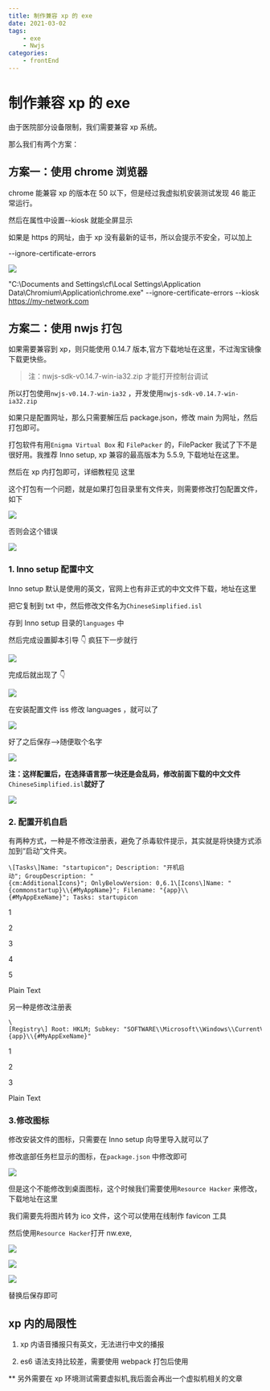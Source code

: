 ```yaml
---
title: 制作兼容 xp 的 exe
date: 2021-03-02
tags:
    - exe
    - Nwjs
categories:
    - frontEnd
---
```


# 制作兼容 xp 的 exe

由于医院部分设备限制，我们需要兼容 xp 系统。

那么我们有两个方案：

## 方案一：使用 chrome 浏览器

chrome 能兼容 xp 的版本在 50 以下，但是经过我虚拟机安装测试发现 46 能正常运行。

然后在属性中设置--kiosk 就能全屏显示

如果是 https 的网址，由于 xp 没有最新的证书，所以会提示不安全，可以加上

--ignore-certificate-errors

![](https://tcs.teambition.net/storage/3123f0e7cda17dfcab4c3c9efae2bc956590?Signature=eyJhbGciOiJIUzI1NiIsInR5cCI6IkpXVCJ9.eyJBcHBJRCI6IjU5Mzc3MGZmODM5NjMyMDAyZTAzNThmMSIsIl9hcHBJZCI6IjU5Mzc3MGZmODM5NjMyMDAyZTAzNThmMSIsIl9vcmdhbml6YXRpb25JZCI6IiIsImV4cCI6MTYxOTk2NTgxNCwiaWF0IjoxNjE5MzYxMDE0LCJyZXNvdXJjZSI6Ii9zdG9yYWdlLzMxMjNmMGU3Y2RhMTdkZmNhYjRjM2M5ZWZhZTJiYzk1NjU5MCJ9.2nQYgVCAIxBB0nTADbIeNRsxgRtRt4nAPL_YUFlel2Q)

"C:\\Documents and Settings\\cf\\Local Settings\\Application Data\\Chromium\\Application\\chrome.exe" --ignore-certificate-errors --kiosk https://my-network.com

## 方案二：使用 nwjs 打包

如果需要兼容到 xp，则只能使用 0.14.7 版本,官方下载地址在这里，不过淘宝镜像下载更快些。

> 注：nwjs-sdk-v0.14.7-win-ia32.zip 才能打开控制台调试

所以打包使用`nwjs-v0.14.7-win-ia32` ，开发使用`nwjs-sdk-v0.14.7-win-ia32.zip`

如果只是配置网址，那么只需要解压后 package.json，修改 main 为网址，然后打包即可。

打包软件有用`Enigma Virtual Box` 和 `FilePacker` 的，FilePacker 我试了下不是很好用。我推荐 Inno setup, xp 兼容的最高版本为 5.5.9, 下载地址在这里。

然后在 xp 内打包即可，详细教程见 这里

这个打包有一个问题，就是如果打包目录里有文件夹，则需要修改打包配置文件，如下

![](https://tcs.teambition.net/storage/312380a11da7f923353a41bcc6c595a879de?Signature=eyJhbGciOiJIUzI1NiIsInR5cCI6IkpXVCJ9.eyJBcHBJRCI6IjU5Mzc3MGZmODM5NjMyMDAyZTAzNThmMSIsIl9hcHBJZCI6IjU5Mzc3MGZmODM5NjMyMDAyZTAzNThmMSIsIl9vcmdhbml6YXRpb25JZCI6IiIsImV4cCI6MTYxOTk2NTgxNCwiaWF0IjoxNjE5MzYxMDE0LCJyZXNvdXJjZSI6Ii9zdG9yYWdlLzMxMjM4MGExMWRhN2Y5MjMzNTNhNDFiY2M2YzU5NWE4NzlkZSJ9.8jgoebQPYdWF0X4YQ0wi6Rbp3jFgCy8uZilvvJVazR0)

否则会这个错误

![](https://tcs.teambition.net/storage/312300f69a57625f8d7da0a3ec30a4b9fb43?Signature=eyJhbGciOiJIUzI1NiIsInR5cCI6IkpXVCJ9.eyJBcHBJRCI6IjU5Mzc3MGZmODM5NjMyMDAyZTAzNThmMSIsIl9hcHBJZCI6IjU5Mzc3MGZmODM5NjMyMDAyZTAzNThmMSIsIl9vcmdhbml6YXRpb25JZCI6IiIsImV4cCI6MTYxOTk2NTgxNCwiaWF0IjoxNjE5MzYxMDE0LCJyZXNvdXJjZSI6Ii9zdG9yYWdlLzMxMjMwMGY2OWE1NzYyNWY4ZDdkYTBhM2VjMzBhNGI5ZmI0MyJ9.-bW1Avlu9n-VG1Z9ypANv3OusIRAYhbIK4AST2u_A5c)

### 1\. Inno setup 配置中文

Inno setup 默认是使用的英文，官网上也有非正式的中文文件下载，地址在这里

把它复制到 txt 中，然后修改文件名为`ChineseSimplified.isl`

存到 Inno setup 目录的`languages` 中

然后完成设置脚本引导 👇 疯狂下一步就行

![](https://tcs.teambition.net/storage/3124c7759d0ab86b8625b2654a9c6245f156?Signature=eyJhbGciOiJIUzI1NiIsInR5cCI6IkpXVCJ9.eyJBcHBJRCI6IjU5Mzc3MGZmODM5NjMyMDAyZTAzNThmMSIsIl9hcHBJZCI6IjU5Mzc3MGZmODM5NjMyMDAyZTAzNThmMSIsIl9vcmdhbml6YXRpb25JZCI6IiIsImV4cCI6MTYxOTk2NTgxNCwiaWF0IjoxNjE5MzYxMDE0LCJyZXNvdXJjZSI6Ii9zdG9yYWdlLzMxMjRjNzc1OWQwYWI4NmI4NjI1YjI2NTRhOWM2MjQ1ZjE1NiJ9._edW9CNnsk6WAlieNtwvSIVidCD8F0iWihRpWvtAD3g)

完成后就出现了 👇

![](https://tcs.teambition.net/storage/31246a532e0b0b5ba672300febece208dd8a?Signature=eyJhbGciOiJIUzI1NiIsInR5cCI6IkpXVCJ9.eyJBcHBJRCI6IjU5Mzc3MGZmODM5NjMyMDAyZTAzNThmMSIsIl9hcHBJZCI6IjU5Mzc3MGZmODM5NjMyMDAyZTAzNThmMSIsIl9vcmdhbml6YXRpb25JZCI6IiIsImV4cCI6MTYxOTk2NTgxNCwiaWF0IjoxNjE5MzYxMDE0LCJyZXNvdXJjZSI6Ii9zdG9yYWdlLzMxMjQ2YTUzMmUwYjBiNWJhNjcyMzAwZmViZWNlMjA4ZGQ4YSJ9.LQGCv22mAqeX5dQZZbEoFGjTw76oYxSXk-tvK-GMuHo)

在安装配置文件 iss 修改 languages ，就可以了

![](https://tcs.teambition.net/storage/312385899938e149fea34f8bb717b62c01fe?Signature=eyJhbGciOiJIUzI1NiIsInR5cCI6IkpXVCJ9.eyJBcHBJRCI6IjU5Mzc3MGZmODM5NjMyMDAyZTAzNThmMSIsIl9hcHBJZCI6IjU5Mzc3MGZmODM5NjMyMDAyZTAzNThmMSIsIl9vcmdhbml6YXRpb25JZCI6IiIsImV4cCI6MTYxOTk2NTgxNCwiaWF0IjoxNjE5MzYxMDE0LCJyZXNvdXJjZSI6Ii9zdG9yYWdlLzMxMjM4NTg5OTkzOGUxNDlmZWEzNGY4YmI3MTdiNjJjMDFmZSJ9.6N5pZtu7Zuyjwaa3RvDXTJ-rYtUcTx56shaKWb0kBrI)

好了之后保存-->随便取个名字

![](https://tcs.teambition.net/storage/3124ec04e15061fa6014703dbd4f02b2e530?Signature=eyJhbGciOiJIUzI1NiIsInR5cCI6IkpXVCJ9.eyJBcHBJRCI6IjU5Mzc3MGZmODM5NjMyMDAyZTAzNThmMSIsIl9hcHBJZCI6IjU5Mzc3MGZmODM5NjMyMDAyZTAzNThmMSIsIl9vcmdhbml6YXRpb25JZCI6IiIsImV4cCI6MTYxOTk2NTgxNCwiaWF0IjoxNjE5MzYxMDE0LCJyZXNvdXJjZSI6Ii9zdG9yYWdlLzMxMjRlYzA0ZTE1MDYxZmE2MDE0NzAzZGJkNGYwMmIyZTUzMCJ9.aq-L4vF9vjt-uiPeZ9uckdl5ftbgJk4oB8Xt99-9h7A)

**注：这样配置后，在选择语言那一块还是会乱码，修改前面下载的中文文件**`ChineseSimplified.isl`**就好了**

![](https://tcs.teambition.net/storage/31232931ec0753e7078f9c7f765cbac632a3?Signature=eyJhbGciOiJIUzI1NiIsInR5cCI6IkpXVCJ9.eyJBcHBJRCI6IjU5Mzc3MGZmODM5NjMyMDAyZTAzNThmMSIsIl9hcHBJZCI6IjU5Mzc3MGZmODM5NjMyMDAyZTAzNThmMSIsIl9vcmdhbml6YXRpb25JZCI6IiIsImV4cCI6MTYxOTk2NTgxNCwiaWF0IjoxNjE5MzYxMDE0LCJyZXNvdXJjZSI6Ii9zdG9yYWdlLzMxMjMyOTMxZWMwNzUzZTcwNzhmOWM3Zjc2NWNiYWM2MzJhMyJ9.Y9uAQ6-QU_fsqgOlmJsFr_5QmRIkK6aCGJ3HkmuE7sQ)

### 2\. 配置开机自启

有两种方式，一种是不修改注册表，避免了杀毒软件提示，其实就是将快捷方式添加到“启动”文件夹。

```
\[Tasks\]Name: "startupicon"; Description: "开机启动"; GroupDescription: "{cm:AdditionalIcons}"; OnlyBelowVersion: 0,6.1\[Icons\]Name: "{commonstartup}\\{#MyAppName}"; Filename: "{app}\\{#MyAppExeName}"; Tasks: startupicon
```

1

2

3

4

5

Plain Text

另一种是修改注册表

```
\[Registry\] Root: HKLM; Subkey: "SOFTWARE\\Microsoft\\Windows\\CurrentVersion\\Run"; ValueType: string; ValueName: "testrun"; ValueData: "{app}\\{#MyAppExeName}"
```

1

2

3

Plain Text

### 3.修改图标

修改安装文件的图标，只需要在 Inno setup 向导里导入就可以了

修改底部任务栏显示的图标，在`package.json` 中修改即可

![](https://tcs.teambition.net/storage/3123325425c34755dcf47ca0c18cb964f707?Signature=eyJhbGciOiJIUzI1NiIsInR5cCI6IkpXVCJ9.eyJBcHBJRCI6IjU5Mzc3MGZmODM5NjMyMDAyZTAzNThmMSIsIl9hcHBJZCI6IjU5Mzc3MGZmODM5NjMyMDAyZTAzNThmMSIsIl9vcmdhbml6YXRpb25JZCI6IiIsImV4cCI6MTYxOTk2NTgxNCwiaWF0IjoxNjE5MzYxMDE0LCJyZXNvdXJjZSI6Ii9zdG9yYWdlLzMxMjMzMjU0MjVjMzQ3NTVkY2Y0N2NhMGMxOGNiOTY0ZjcwNyJ9.sryigFGEOTi9HOCr8yS_1fr-FxY5wGFDnvzK97YrDL4)

但是这个不能修改到桌面图标，这个时候我们需要使用`Resource Hacker` 来修改，下载地址在这里

我们需要先将图片转为 ico 文件，这个可以使用在线制作 favicon 工具

然后使用`Resource Hacker`打开 nw.exe,

![](https://tcs.teambition.net/storage/31237b6ea08002d41a52ff2c42e0ac6de867?Signature=eyJhbGciOiJIUzI1NiIsInR5cCI6IkpXVCJ9.eyJBcHBJRCI6IjU5Mzc3MGZmODM5NjMyMDAyZTAzNThmMSIsIl9hcHBJZCI6IjU5Mzc3MGZmODM5NjMyMDAyZTAzNThmMSIsIl9vcmdhbml6YXRpb25JZCI6IiIsImV4cCI6MTYxOTk2NTgxNCwiaWF0IjoxNjE5MzYxMDE0LCJyZXNvdXJjZSI6Ii9zdG9yYWdlLzMxMjM3YjZlYTA4MDAyZDQxYTUyZmYyYzQyZTBhYzZkZTg2NyJ9.k6LgWJt7-BArfiNtS96Wm98SFqpjjByWGr04WqFNGDc)

![](https://tcs.teambition.net/storage/312334961f1a2e5eafd90db1572e132c9972?Signature=eyJhbGciOiJIUzI1NiIsInR5cCI6IkpXVCJ9.eyJBcHBJRCI6IjU5Mzc3MGZmODM5NjMyMDAyZTAzNThmMSIsIl9hcHBJZCI6IjU5Mzc3MGZmODM5NjMyMDAyZTAzNThmMSIsIl9vcmdhbml6YXRpb25JZCI6IiIsImV4cCI6MTYxOTk2NTgxNCwiaWF0IjoxNjE5MzYxMDE0LCJyZXNvdXJjZSI6Ii9zdG9yYWdlLzMxMjMzNDk2MWYxYTJlNWVhZmQ5MGRiMTU3MmUxMzJjOTk3MiJ9.bYZI-f8ewtQlz652NTQKfeUoPII8vCJ0kkxLIW4ytXI)

![](https://tcs.teambition.net/storage/312348f9e214cf4f0a30e3eca65da026d233?Signature=eyJhbGciOiJIUzI1NiIsInR5cCI6IkpXVCJ9.eyJBcHBJRCI6IjU5Mzc3MGZmODM5NjMyMDAyZTAzNThmMSIsIl9hcHBJZCI6IjU5Mzc3MGZmODM5NjMyMDAyZTAzNThmMSIsIl9vcmdhbml6YXRpb25JZCI6IiIsImV4cCI6MTYxOTk2NTgxNCwiaWF0IjoxNjE5MzYxMDE0LCJyZXNvdXJjZSI6Ii9zdG9yYWdlLzMxMjM0OGY5ZTIxNGNmNGYwYTMwZTNlY2E2NWRhMDI2ZDIzMyJ9.tK0PqRTrQ_mB5CC-Yw3zZQVNBkgoAIM_pxW-I12mpTg)

替换后保存即可

## xp 内的局限性

1.  xp 内语音播报只有英文，无法进行中文的播报

2.  es6 语法支持比较差，需要使用 webpack 打包后使用

\*\* 另外需要在 xp 环境测试需要虚拟机,我后面会再出一个虚拟机相关的文章
